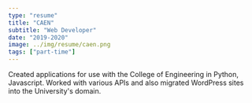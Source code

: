 ```yaml
---
type: "resume"
title: "CAEN"
subtitle: "Web Developer"
date: "2019-2020"
image: ../img/resume/caen.png
tags: ["part-time"]
---
```


Created applications for use with the College of Engineering in Python, Javascript. Worked with various APIs and also migrated WordPress sites into the University's domain.